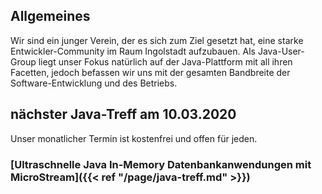 ## Allgemeines

Wir sind ein junger Verein, der es sich zum Ziel gesetzt hat, eine starke Entwickler-Community im Raum Ingolstadt aufzubauen. 
Als Java-User-Group liegt unser Fokus natürlich auf der Java-Plattform mit all ihren Facetten, jedoch befassen wir uns mit der gesamten Bandbreite der Software-Entwicklung und des Betriebs. 

## nächster Java-Treff am 10.03.2020

Unser monatlicher Termin ist kostenfrei und offen für jeden.
### [Ultraschnelle Java In-Memory Datenbankanwendungen mit MicroStream]({{< ref "/page/java-treff.md" >}})
